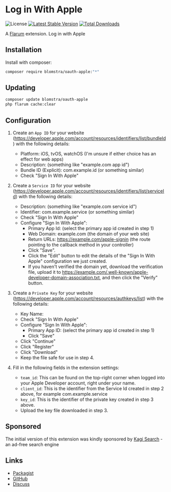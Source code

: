 # Log in With Apple

![License](https://img.shields.io/badge/license-MIT-blue.svg) [![Latest Stable Version](https://img.shields.io/packagist/v/blomstra/oauth-apple.svg)](https://packagist.org/packages/blomstra/oauth-apple) [![Total Downloads](https://img.shields.io/packagist/dt/blomstra/oauth-apple.svg)](https://packagist.org/packages/blomstra/oauth-apple)

A [Flarum](http://flarum.org) extension. Log in with Apple

## Installation

Install with composer:

```sh
composer require blomstra/oauth-apple:"*"
```

## Updating

```sh
composer update blomstra/oauth-apple
php flarum cache:clear
```

## Configuration

1. Create an `App ID` for your website (https://developer.apple.com/account/resources/identifiers/list/bundleId) with the following details:
    - Platform: iOS, tvOS, watchOS (I'm unsure if either choice has an effect for web apps)
    - Description: (something like "example.com app id")
    - Bundle ID (Explicit): com.example.id (or something similar)
    - Check "Sign In With Apple"
2. Create a `Service ID` for your website (https://developer.apple.com/account/resources/identifiers/list/serviceId) with the following details:
    - Description: (something like "example.com service id")
    - Identifier: com.example.service (or something similar)
    - Check "Sign In With Apple"
    - Configure "Sign In With Apple":
        - Primary App Id: (select the primary app id created in step 1)
        - Web Domain: example.com (the domain of your web site)
        - Return URLs: https://example.com/apple-signin (the route pointing to the callback method in your controller)
        - Click "Save".
        - Click the "Edit" button to edit the details of the "Sign In With Apple"
            configuration we just created.
        - If you haven't verified the domain yet, download the verification file,
            upload it to https://example.com/.well-known/apple-developer-domain-association.txt, and then click the "Verify"
            button.
3. Create a `Private Key` for your website (https://developer.apple.com/account/resources/authkeys/list) with the following details:
    - Key Name: 
    - Check "Sign In With Apple"
    - Configure "Sign In With Apple":
        - Primary App ID: (select the primary app id created in step 1)
        - Click "Save"
    - Click "Continue"
    - Click "Register"
    - Click "Download"
    - Keep the file safe for use in step 4.

4. Fill in the following fields in the extension settings:
    - `team_id`: This can be found on the top-right corner when logged into
            your Apple Developer account, right under your name.
    - `client_id`: This is the identifier from the Service Id created in step
            2 above, for example com.example.service
    - `key_id`: This is the identifier of the private key created in step 3
            above.
    - Upload the key file downloaded in step 3.

## Sponsored

The initial version of this extension was kindly sponsored by [Kagi Search](https://kagi.com) - an ad-free search engine
## Links

- [Packagist](https://packagist.org/packages/blomstra/oauth-apple)
- [GitHub](https://github.com/blomstra/flarum-ext-oauth-apple)
- [Discuss](https://discuss.flarum.org/d/31938-blomstra-sign-in-with-apple)
